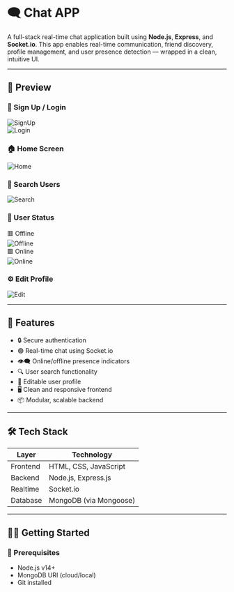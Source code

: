 # 🗨️ Chat APP

A full-stack real-time chat application built using **Node.js**, **Express**, and **Socket.io**. This app enables real-time communication, friend discovery, profile management, and user presence detection — wrapped in a clean, intuitive UI.

---

## 📸 Preview

### 🔐 Sign Up / Login  
![SignUp](https://github.com/user-attachments/assets/81d1565c-368a-4f43-8204-acb0e9bedecb)  
![Login](https://github.com/user-attachments/assets/8ceb29d3-33a5-4a27-8488-7bc2d055a78f)

### 🏠 Home Screen  
![Home](https://github.com/user-attachments/assets/d9d55678-08c6-4dd3-a034-68ff6f51ec2c)

### 🔎 Search Users  
![Search](https://github.com/user-attachments/assets/89d82c8d-c85d-41f6-a01b-0780d4292b63)

### 👤 User Status  
🟥 Offline  
![Offline](https://github.com/user-attachments/assets/2a48efa2-5e2c-4e60-953b-e3d9e8294417)  
🟩 Online  
![Online](https://github.com/user-attachments/assets/22d24da9-1cf3-41c8-8d99-b304afb24e4d)

### ⚙️ Edit Profile  
![Edit](https://github.com/user-attachments/assets/1e9dd51a-2107-49e8-b4a0-4fd66bdc700e)

---

## 🚀 Features

- 🔒 Secure authentication
- 🟢 Real-time chat using Socket.io
- 👁️‍🗨️ Online/offline presence indicators
- 🔍 User search functionality
- 👤 Editable user profile
- 🖥️ Clean and responsive frontend
- 📦 Modular, scalable backend

---

## 🛠️ Tech Stack

| Layer      | Technology               |
|------------|---------------------------|
| Frontend   | HTML, CSS, JavaScript     |
| Backend    | Node.js, Express.js       |
| Realtime   | Socket.io                 |
| Database   | MongoDB (via Mongoose)    |

---

## 🧑‍💻 Getting Started

### 🔧 Prerequisites

- Node.js v14+
- MongoDB URI (cloud/local)
- Git installed

